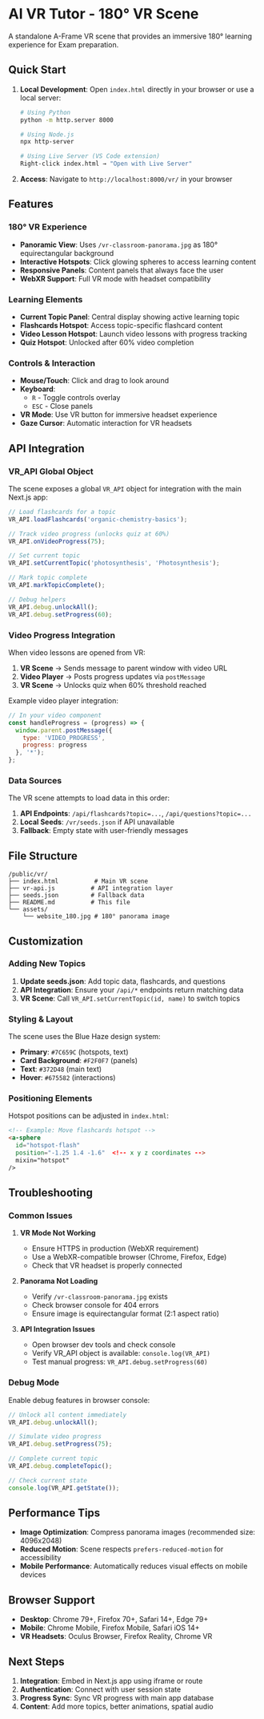 # AI VR Tutor - 180° VR Scene

A standalone A-Frame VR scene that provides an immersive 180° learning experience for Exam preparation.

## Quick Start

1. **Local Development**: Open `index.html` directly in your browser or use a local server:
   ```bash
   # Using Python
   python -m http.server 8000
   
   # Using Node.js
   npx http-server
   
   # Using Live Server (VS Code extension)
   Right-click index.html → "Open with Live Server"
   ```

2. **Access**: Navigate to `http://localhost:8000/vr/` in your browser

## Features

### 180° VR Experience
- **Panoramic View**: Uses `/vr-classroom-panorama.jpg` as 180° equirectangular background
- **Interactive Hotspots**: Click glowing spheres to access learning content
- **Responsive Panels**: Content panels that always face the user
- **WebXR Support**: Full VR mode with headset compatibility

### Learning Elements
- **Current Topic Panel**: Central display showing active learning topic
- **Flashcards Hotspot**: Access topic-specific flashcard content
- **Video Lesson Hotspot**: Launch video lessons with progress tracking
- **Quiz Hotspot**: Unlocked after 60% video completion

### Controls & Interaction
- **Mouse/Touch**: Click and drag to look around
- **Keyboard**: 
  - `R` - Toggle controls overlay
  - `ESC` - Close panels
- **VR Mode**: Use VR button for immersive headset experience
- **Gaze Cursor**: Automatic interaction for VR headsets

## API Integration

### VR_API Global Object

The scene exposes a global `VR_API` object for integration with the main Next.js app:

```javascript
// Load flashcards for a topic
VR_API.loadFlashcards('organic-chemistry-basics');

// Track video progress (unlocks quiz at 60%)
VR_API.onVideoProgress(75);

// Set current topic
VR_API.setCurrentTopic('photosynthesis', 'Photosynthesis');

// Mark topic complete
VR_API.markTopicComplete();

// Debug helpers
VR_API.debug.unlockAll();
VR_API.debug.setProgress(60);
```

### Video Progress Integration

When video lessons are opened from VR:

1. **VR Scene** → Sends message to parent window with video URL
2. **Video Player** → Posts progress updates via `postMessage`
3. **VR Scene** → Unlocks quiz when 60% threshold reached

Example video player integration:
```javascript
// In your video component
const handleProgress = (progress) => {
  window.parent.postMessage({
    type: 'VIDEO_PROGRESS',
    progress: progress
  }, '*');
};
```

### Data Sources

The VR scene attempts to load data in this order:

1. **API Endpoints**: `/api/flashcards?topic=...`, `/api/questions?topic=...`
2. **Local Seeds**: `/vr/seeds.json` if API unavailable
3. **Fallback**: Empty state with user-friendly messages

## File Structure

```
/public/vr/
├── index.html          # Main VR scene
├── vr-api.js          # API integration layer  
├── seeds.json         # Fallback data
├── README.md          # This file
└── assets/
    └── website_180.jpg # 180° panorama image
```

## Customization

### Adding New Topics

1. **Update seeds.json**: Add topic data, flashcards, and questions
2. **API Integration**: Ensure your `/api/*` endpoints return matching data
3. **VR Scene**: Call `VR_API.setCurrentTopic(id, name)` to switch topics

### Styling & Layout

The scene uses the Blue Haze design system:
- **Primary**: `#7C659C` (hotspots, text)
- **Card Background**: `#F2F0F7` (panels)
- **Text**: `#372D48` (main text)
- **Hover**: `#675582` (interactions)

### Positioning Elements

Hotspot positions can be adjusted in `index.html`:
```html
<!-- Example: Move flashcards hotspot -->
<a-sphere
  id="hotspot-flash"
  position="-1.25 1.4 -1.6"  <!-- x y z coordinates -->
  mixin="hotspot"
/>
```

## Troubleshooting

### Common Issues

1. **VR Mode Not Working**
   - Ensure HTTPS in production (WebXR requirement)
   - Use a WebXR-compatible browser (Chrome, Firefox, Edge)
   - Check that VR headset is properly connected

2. **Panorama Not Loading**
   - Verify `/vr-classroom-panorama.jpg` exists
   - Check browser console for 404 errors
   - Ensure image is equirectangular format (2:1 aspect ratio)

3. **API Integration Issues**
   - Open browser dev tools and check console
   - Verify VR_API object is available: `console.log(VR_API)`
   - Test manual progress: `VR_API.debug.setProgress(60)`

### Debug Mode

Enable debug features in browser console:
```javascript
// Unlock all content immediately
VR_API.debug.unlockAll();

// Simulate video progress
VR_API.debug.setProgress(75);

// Complete current topic
VR_API.debug.completeTopic();

// Check current state
console.log(VR_API.getState());
```

## Performance Tips

- **Image Optimization**: Compress panorama images (recommended size: 4096x2048)
- **Reduced Motion**: Scene respects `prefers-reduced-motion` for accessibility
- **Mobile Performance**: Automatically reduces visual effects on mobile devices

## Browser Support

- **Desktop**: Chrome 79+, Firefox 70+, Safari 14+, Edge 79+
- **Mobile**: Chrome Mobile, Firefox Mobile, Safari iOS 14+
- **VR Headsets**: Oculus Browser, Firefox Reality, Chrome VR

## Next Steps

1. **Integration**: Embed in Next.js app using iframe or route
2. **Authentication**: Connect with user session state
3. **Progress Sync**: Sync VR progress with main app database
4. **Content**: Add more topics, better animations, spatial audio